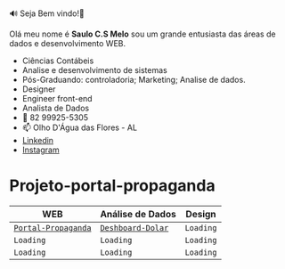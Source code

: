🔊 Seja Bem vindo!👋

Olá meu nome é **Saulo C.S Melo**  sou um grande entusiasta das áreas de dados e desenvolvimento WEB.
- Ciências Contábeis
- Analise e desenvolvimento de sistemas
- Pós-Graduando: controladoria; Marketing; Analise de dados.
- Designer
- Engineer front-end
- Analista de Dados
- 💬 82 99925-5305
- 📫 Olho D'Água das Flores - AL
- [Linkedin](http://https://www.linkedin.com/in/saulo-carvalho-dos-santos-melo-826077194/)
- [Instagram](https://www.instagram.com/sauloc.smelo/)
# Projeto-portal-propaganda



|WEB             |Análise de Dados               |Design                      |
|----------------|-------------------------------|-----------------------------|
|[`Portal-Propaganda`](https://github.com/saulor2d2/Projeto-portal-propaganda)|[`Deshboard-Dolar`](https://github.com/saulor2d2/Projeto-Deshboard-Dolar) |`Loading`            |
|`Loading`     |`Loading`            |`Loading`           |
|`Loading`        |`Loading`|`Loading`|





